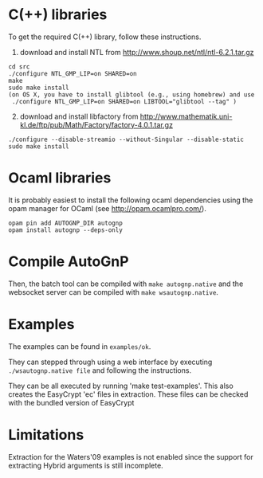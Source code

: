 # C(++) libraries

To get the required C(++) library, follow these instructions.

1. download and install NTL from
http://www.shoup.net/ntl/ntl-6.2.1.tar.gz

```
cd src
./configure NTL_GMP_LIP=on SHARED=on
make
sudo make install
(on OS X, you have to install glibtool (e.g., using homebrew) and use
 ./configure NTL_GMP_LIP=on SHARED=on LIBTOOL="glibtool --tag" )
```

2. download and install libfactory from
http://www.mathematik.uni-kl.de/ftp/pub/Math/Factory/factory-4.0.1.tar.gz

```
./configure --disable-streamio --without-Singular --disable-static
sudo make install
```

# Ocaml libraries

It is probably easiest to install the following ocaml dependencies
using the opam manager for OCaml (see http://opam.ocamlpro.com/).

```
opam pin add AUTOGNP_DIR autognp
opam install autognp --deps-only
```

# Compile AutoGnP

Then, the batch tool can be compiled with `make autognp.native` and the
websocket server can be compiled with `make wsautognp.native`.

# Examples

The examples can be found in `examples/ok`.

They can stepped through using a web interface
by executing `./wsautognp.native file` and following
the instructions.

They can be all executed by running 'make test-examples'.
This also creates the EasyCrypt 'ec' files in extraction.
These files can be checked with the bundled version of
EasyCrypt

# Limitations

Extraction for the Waters'09 examples is not enabled since
the support for extracting Hybrid arguments is still
incomplete.
